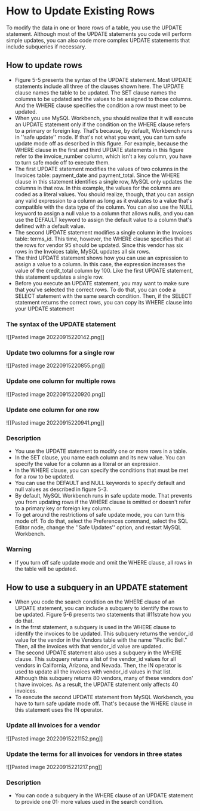 # How to Update Existing Rows
To modify the data in one or 1nore rows of a table, you use the UPDATE statement. Although most of the UPDATE statements you code will perform simple updates, you can also code more complex UPDATE statements that include subqueries if necessary.
## How to update rows
- Figure 5-5 presents the syntax of the UPDATE statement. Most UPDATE statements include all three of the clauses shown here. The UPDATE clause names the table to be updated. The SET clause names the columns to be updated and the values to be assigned to those columns. And the WHERE clause specifies the condition a row must meet to be updated. 
- When you use MySQL Workbench, you should realize that it will execute an UPDATE statement only if the condition on the WHERE clause refers to a primary or foreign key. That's because, by default, Workbench runs in ''safe update'' mode. If that's not what you want, you can turn safe update mode off as described in this figure. For example, because the WHERE clause in the first and third UPDATE statements in this figure refer to the invoice_number column, which isn't a key column, you have to turn safe mode off to execute them. 
- The first UPDATE statement modifies the values of two columns in the Invoices table: payment_date and payment_total. Since the WHERE clause in this statement identifies a single row, MySQL only updates the columns in that row. In this example, the values for the columns are coded as a literal values. You should realize, though, that you can assign any valid expression to a column as long as it evaluates to a value that's compatible with the data type of the column. You can also use the NULL keyword to assign a null value to a column that allows nulls, and you can use the DEFAULT keyword to assign the default value to a column that's defined with a default value. 
- The second UPDATE statement modifies a single column in the Invoices table: terms_id. This time, however, the WHERE clause specifies that all the rows for vendor 95 should be updated. Since this vendor has six rows in the Invoices table, MySQL updates all six rows.
- The third UPDATE statement shows how you can use an expression to assign a value to a column. In this case, the expression increases the value of the credit_total column by 100. Like the first UPDATE statement, this statement updates a single row. 
- Before you execute an UPDATE statement, you may want to make sure that you've selected the correct rows. To do that, you can code a SELECT statement with the same search condition. Then, if the SELECT statement returns the correct rows, you can copy its WHERE clause into your UPDATE statement
### The syntax of the UPDATE statement
![[Pasted image 20220915220142.png]]
### Update two columns for a single row
![[Pasted image 20220915220855.png]]
### Update one column for multiple rows
![[Pasted image 20220915220920.png]]
### Update one column for one row
![[Pasted image 20220915220941.png]]
### Description
- You use the UPDATE statement to modify one or more rows in a table. 
- In the SET clause, you name each column and its new value. You can specify the value for a column as a literal or an expression. 
- In the WHERE clause, you can specify the conditions that must be met for a row to be updated. 
- You can use the DEFAULT and NULL keywords to specify default and null values as described in figure 5-3. 
- By default, MySQL Workbench runs in safe update mode. That prevents you from updating rows if the WHERE clause is omitted or doesn't refer to a primary key or foreign key column. 
- To get around the restrictions of safe update mode, you can turn this mode off. To do that, select the Preferences command, select the SQL Editor node, change the ''Safe Updates'' option, and restart MySQL Workbench.
### Warning
- If you turn off safe update mode and omit the WHERE clause, all rows in the table will be updated.

## How to use a subquery in an UPDATE statement
- When you code the search condition on the WHERE clause of an UPDATE statement, you can include a subquery to identify the rows to be updated. Figure 5-6 presents two statements that ill11strate how you do that. 
- In the frrst statement, a subquery is used in the WHERE clause to identify the invoices to be updated. This subquery returns the vendor_id value for the vendor in the Vendors table with the name ''Pacific Bell." Then, all the invoices with that vendor_id value are updated. 
- The second UPDATE statement also uses a subquery in the WHERE clause. This subquery returns a list of the vendor_id values for all vendors in California, Arizona, and Nevada. Then, the IN operator is used to update all the invoices with vendor_id values in that list. Although this subquery returns 80 vendors, many of these vendors don' t have invoices. As a result, the UPDATE statement only affects 40 invoices. 
- To execute the second UPDATE statement from MySQL Workbench, you have to turn safe update mode off. That's because the WHERE clause in this statement uses the IN operator.
### Update all invoices for a vendor
![[Pasted image 20220915221152.png]]
### Update the terms for all invoices for vendors in three states
![[Pasted image 20220915221217.png]]
### Description
- You can code a subquery in the WHERE clause of an UPDATE statement to provide one 01· more values used in the search condition.
